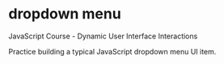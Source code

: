 # dropdown menu

JavaScript Course - Dynamic User Interface Interactions

Practice building a typical JavaScript dropdown menu UI item.